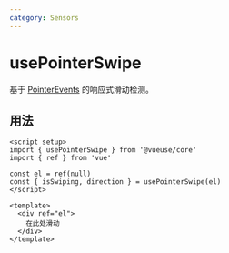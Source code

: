 ```yaml
---
category: Sensors
---
```


# usePointerSwipe

基于 [PointerEvents](https://developer.mozilla.org/en-US/docs/Web/API/PointerEvent) 的响应式滑动检测。

## 用法

```vue
<script setup>
import { usePointerSwipe } from '@vueuse/core'
import { ref } from 'vue'

const el = ref(null)
const { isSwiping, direction } = usePointerSwipe(el)
</script>

<template>
  <div ref="el">
    在此处滑动
  </div>
</template>
```

